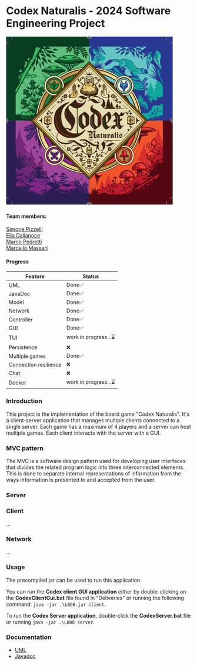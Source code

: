 # Codex Naturalis - 2024 Software Engineering Project 
![codex](https://github.com/EliaDallanoce432/IS24-LB08/blob/master/Deliveries/Images/codex_logo.png)
#### Team members:
[Simone Pizzelli](https://github.com/SimonePizzelli) <br>
[Elia Dallanoce](https://github.com/EliaDallanoce432) <br>
[Marco Pedretti](https://github.com/10736964) <br>
[Marcello Massari](https://github.com/MarcelloMassari) <br>

#### Progress 

| Feature | Status |
|--|--|
| UML | Done✅ |
| JavaDoc | Done✅ |
| Model | Done✅ |
| Network | Done✅ |
| Controller| Done✅ | 
| GUI |  Done✅ |
| TUI | work in progress...⌛ |
| Persistence | ❌ |
| Multiple games | Done✅ |
| Connection resilience | ❌ |
| Chat | ❌ |
| Docker | work in progress...⌛ |

### Introduction
This project is the implementation of the board game "Codex Naturalis". It's a client-server application that manages multiple clients connected to a single server. Each game has a maximum of 4 players and a server can host multiple games. Each client interacts with the server with a GUI.
### MVC pattern

The MVC is a software design pattern used for developing user interfaces that
divides the related program logic into three interconnected elements.
This is done to separate internal representations of information from the ways information is presented to and accepted from the user.

### Server


### Client
...

### Network

...

### Usage

The precompiled jar can be used to run this application.

You can run the **Codex client GUI application** either by double-clicking on the **CodexClientGui.bat** file found in "Deliveries" or running the following command: `java -jar .\LBO8.jar client`.

To run the **Codex Server application**, double-click the **CodexServer.bat** file or running `java -jar .\LB08 server`.  

### Documentation

- [UML](https://github.com/EliaDallanoce432/IS24-LB08/blob/master/Deliveries/UML)
- [Javadoc](https://github.com/EliaDallanoce432/IS24-LB08/blob/master/Deliveries/Javadoc/LB08/module-summary.html) 

